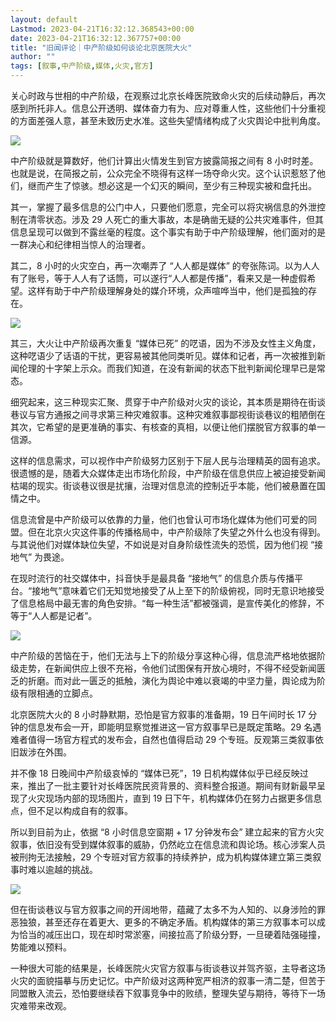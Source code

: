 ```yaml
---
layout: default
Lastmod: 2023-04-21T16:32:12.368543+00:00
date: 2023-04-21T16:32:12.367757+00:00
title: "旧闻评论｜中产阶级如何谈论北京医院大火"
author: ""
tags: [叙事,中产阶级,媒体,火灾,官方]
---
```


关心时政与世相的中产阶级，在观察过北京长峰医院致命火灾的后续动静后，再次感到所托非人。信息公开透明、媒体奋力有为、应对尊重人性，这些他们十分重视的方面差强人意，甚至未致历史水准。这些失望情绪构成了火灾舆论中批判角度。

![](https://images.weserv.nl/?url=https%3A//chinadigitaltimes.net/chinese/files/2023/04/CDTteam_The_image_shows_a_group_of_Chinese_lawyers_in_business__83e3e4ca-c936-4071-9d1a-c6f4fbd6e2b2.png)

中产阶级就是算数好，他们计算出火情发生到官方披露简报之间有 8 小时时差。也就是说，在简报之前，公众完全不晓得有这样一场夺命火灾。这个认识惹怒了他们，继而产生了惊骇。想必这是一个幻灭的瞬间，至少有三种现实被和盘托出。

其一，掌握了最多信息的公门中人，只要他们愿意，完全可以将灾祸信息的外泄控制在清零状态。涉及 29 人死亡的重大事故，本是确凿无疑的公共灾难事件，但其信息呈现可以做到不露丝毫的程度。这个事实有助于中产阶级理解，他们面对的是一群决心和纪律相当惊人的治理者。

其二，8 小时的火灾空白，再一次嘲弄了 “人人都是媒体” 的夸张陈词。以为人人有了账号，等于人人有了话筒，可以遂行“人人都是传播”，看来又是一种虚假希望。这样有助于中产阶级理解身处的媒介环境，众声喧哗当中，他们是孤独的存在。

![](https://images.weserv.nl/?url=https%3A//chinadigitaltimes.net/chinese/files/2023/04/ourteam_A_group_of_Chinese_people_are_all_looking_at_their_phon_eb50ccb9-7740-40ea-8345-29f6d43d1649.png)

其三，大火让中产阶级再次重复 “媒体已死” 的呓语，因为不涉及女性主义角度，这种呓语少了话语的干扰，更容易被其他同类听见。媒体和记者，再一次被推到新闻伦理的十字架上示众。而我们知道，在没有新闻的状态下批判新闻伦理早已是常态。

细究起来，这三种现实汇聚、贯穿于中产阶级对火灾的谈论，其本质是期待在街谈巷议与官方通报之间寻求第三种灾难叙事。这种灾难叙事鄙视街谈巷议的粗陋倒在其次，它希望的是更准确的事实、有核查的真相，以便让他们摆脱官方叙事的单一信源。

这样的信息需求，可以视作中产阶级努力区别于下层人民与治理精英的固有追求。很遗憾的是，随着大众媒体走出市场化阶段，中产阶级在信息供应上被迫接受新闻枯竭的现实。街谈巷议很是扰攘，治理对信息流的控制近乎本能，他们被悬置在国情之中。

信息流曾是中产阶级可以依靠的力量，他们也曾认可市场化媒体为他们可爱的同盟。但在北京火灾这件事的传播格局中，中产阶级除了失望之外什么也没有得到。与其说他们对媒体缺位失望，不如说是对自身阶级性流失的恐慌，因为他们视 “接地气” 为畏途。

在现时流行的社交媒体中，抖音快手是最具备 “接地气” 的信息介质与传播平台。“接地气”意味着它们无知觉地接受了从上至下的阶级俯视，同时无意识地接受了信息格局中最无害的角色安排。“每一种生活”都被强调，是宣传美化的修辞，不等于“人人都是记者”。

![](https://images.weserv.nl/?url=https%3A//chinadigitaltimes.net/chinese/files/2023/04/ourteam_A_group_of_Chinese_people_stands_in_front_of_a_high_wal_ce63b0c3-879b-42dd-9d94-88cb04b0e70e.png)

中产阶级的苦恼在于，他们无法与上下的阶级分享这种心得，信息流严格地依据阶级走势，在新闻供应上很不充裕，令他们试图保有开放心境时，不得不经受新闻匮乏的折磨。而对此一匮乏的抵触，演化为舆论中难以衰竭的中坚力量，舆论成为阶级有限相通的立脚点。

北京医院大火的 8 小时静默期，恐怕是官方叙事的准备期，19 日午间时长 17 分钟的信息发布会一开，即能明显察觉推进这一官方叙事早已是既定策略。29 名遇难者值得一场官方程式的发布会，自然也值得启动 29 个专班。反观第三类叙事依旧跋涉在外围。

并不像 18 日晚间中产阶级哀悼的 “媒体已死”，19 日机构媒体似乎已经反映过来，推出了一批主要针对长峰医院民资背景的、资料整合报道。期间有财新最早呈现了火灾现场内部的现场图片，直到 19 日下午，机构媒体仍在努力占据更多信息点，但不足以构成自有的叙事。

所以到目前为止，依据 “8 小时信息空窗期 + 17 分钟发布会” 建立起来的官方火灾叙事，依旧没有受到媒体叙事的威胁，仍然屹立在信息流和舆论场。核心涉案人员被刑拘无法接触，29 个专班对官方叙事的持续养护，成为机构媒体建立第三类叙事时难以逾越的挑战。

![](https://images.weserv.nl/?url=https%3A//chinadigitaltimes.net/chinese/files/2023/04/ourteam_A_group_of_Chinese_people_stands_together_and_their_mou_b86f9208-02de-4532-92a8-033d0d61656c.png)

但在街谈巷议与官方叙事之间的开阔地带，蕴藏了太多不为人知的、以身涉险的罪恶独狼，甚至还存在着更大、更多的不确定矛盾。机构媒体的第三方叙事本可以成为恰当的减压出口，现在却时常淤塞，间接拉高了阶级分野，一旦硬着陆强碰撞，势能难以预料。

一种很大可能的结果是，长峰医院火灾官方叙事与街谈巷议并驾齐驱，主导者这场火灾的面貌描摹与历史记忆。中产阶级对这两种宽严相济的叙事一清二楚，但苦于同盟散入流云，恐怕要继续吞下叙事竞争中的败绩，整理失望与期待，等待下一场灾难带来改观。

